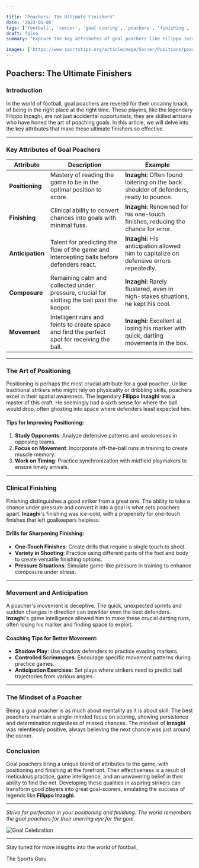 ```yaml
---

title: "Poachers: The Ultimate Finishers"
date: '2023-01-05'
tags: ['football', 'soccer', 'goal scoring', 'poachers', 'finishing', 'positioning', 'Filippo Inzaghi', 'strikers', 'coaching']
draft: false
summary: "Explore the key attributes of goal poachers like Filippo Inzaghi, who master the art of positioning and finishing in football."

images: ['https://www.sportstips.org/articleimage/Soccer/Positions/poachers_the_ultimate_finishers.webp', 'https://linktoimagesource.com']
---
```


## Poachers: The Ultimate Finishers

### Introduction

In the world of football, goal poachers are revered for their uncanny knack of being in the right place at the right time. These players, like the legendary Filippo Inzaghi, are not just accidental opportunists; they are skilled artisans who have honed the art of poaching goals. In this article, we will delve into the key attributes that make these ultimate finishers so effective.

---

### Key Attributes of Goal Poachers

| Attribute        | Description                                                                                   | Example                                                                                      |
|------------------|-----------------------------------------------------------------------------------------------|----------------------------------------------------------------------------------------------|
| **Positioning**  | Mastery of reading the game to be in the optimal position to score.                           | **Inzaghi:** Often found loitering on the back shoulder of defenders, ready to pounce.       |
| **Finishing**    | Clinical ability to convert chances into goals with minimal fuss.                             | **Inzaghi:** Renowned for his one-touch finishes, reducing the chance for error.              |
| **Anticipation** | Talent for predicting the flow of the game and intercepting balls before defenders react.     | **Inzaghi:** His anticipation allowed him to capitalize on defensive errors repeatedly.      |
| **Composure**    | Remaining calm and collected under pressure, crucial for slotting the ball past the keeper.   | **Inzaghi:** Rarely flustered, even in high-stakes situations, he kept his cool.             |
| **Movement**     | Intelligent runs and feints to create space and find the perfect spot for receiving the ball. | **Inzaghi:** Excellent at losing his marker with quick, darting movements in the box.        |

---

### The Art of Positioning

Positioning is perhaps the most crucial attribute for a goal poacher. Unlike traditional strikers who might rely on physicality or dribbling skills, poachers excel in their spatial awareness. The legendary **Filippo Inzaghi** was a master of this craft. He seemingly had a sixth sense for where the ball would drop, often ghosting into space where defenders least expected him.

#### Tips for Improving Positioning:

1. **Study Opponents**: Analyze defensive patterns and weaknesses in opposing teams.
2. **Focus on Movement**: Incorporate off-the-ball runs in training to create muscle memory.
3. **Work on Timing**: Practice synchronization with midfield playmakers to ensure timely arrivals.

---

### Clinical Finishing

Finishing distinguishes a good striker from a great one. The ability to take a chance under pressure and convert it into a goal is what sets poachers apart. **Inzaghi**'s finishing was ice-cold, with a propensity for one-touch finishes that left goalkeepers helpless.

#### Drills for Sharpening Finishing:

* **One-Touch Finishes**: Create drills that require a single touch to shoot.
* **Variety in Shooting**: Practice using different parts of the foot and body to create versatile finishing options.
* **Pressure Situations**: Simulate game-like pressure in training to enhance composure under stress.

---

### Movement and Anticipation

A poacher's movement is deceptive. The quick, unexpected sprints and sudden changes in direction can bewilder even the best defenders. **Inzaghi**'s game intelligence allowed him to make these crucial darting runs, often losing his marker and finding space to exploit.

#### Coaching Tips for Better Movement:

- **Shadow Play**: Use shadow defenders to practice evading markers.
- **Controlled Scrimmages**: Encourage specific movement patterns during practice games.
- **Anticipation Exercises**: Set plays where strikers need to predict ball trajectories from various angles.

---

### The Mindset of a Poacher

Being a goal poacher is as much about mentality as it is about skill. The best poachers maintain a single-minded focus on scoring, showing persistence and determination regardless of missed chances. The mindset of **Inzaghi** was relentlessly positive, always believing the next chance was just around the corner.

### Conclusion

Goal poachers bring a unique blend of attributes to the game, with positioning and finishing at the forefront. Their effectiveness is a result of meticulous practice, game intelligence, and an unwavering belief in their ability to find the net. Developing these qualities in aspiring strikers can transform good players into great goal-scorers, emulating the success of legends like **Filippo Inzaghi**.

---

_Strive for perfection in your positioning and finishing. The world remembers the goal poachers for their unerring eye for the goal._

![Goal Celebration](https://linktoimagesource.com) 

---

Stay tuned for more insights into the world of football,

The Sports Guru
```
